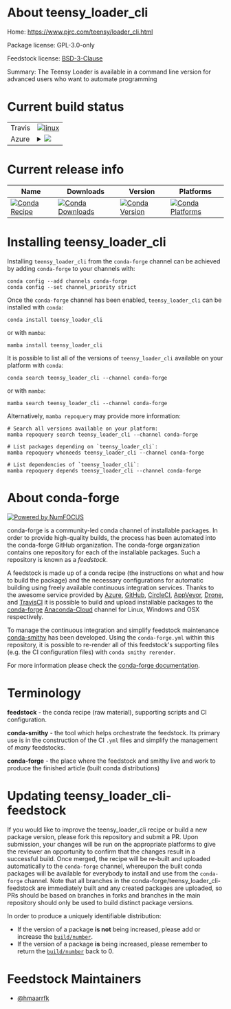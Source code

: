 About teensy_loader_cli
=======================

Home: https://www.pjrc.com/teensy/loader_cli.html

Package license: GPL-3.0-only

Feedstock license: [BSD-3-Clause](https://github.com/conda-forge/teensy_loader_cli-feedstock/blob/main/LICENSE.txt)

Summary: The Teensy Loader is available in a command line version for advanced users who want to automate programming

Current build status
====================


<table><tr>
    <td>Travis</td>
    <td>
      <a href="https://app.travis-ci.com/conda-forge/teensy_loader_cli-feedstock">
        <img alt="linux" src="https://img.shields.io/travis/com/conda-forge/teensy_loader_cli-feedstock/main.svg?label=Linux">
      </a>
    </td>
  </tr>
    
  <tr>
    <td>Azure</td>
    <td>
      <details>
        <summary>
          <a href="https://dev.azure.com/conda-forge/feedstock-builds/_build/latest?definitionId=8770&branchName=main">
            <img src="https://dev.azure.com/conda-forge/feedstock-builds/_apis/build/status/teensy_loader_cli-feedstock?branchName=main">
          </a>
        </summary>
        <table>
          <thead><tr><th>Variant</th><th>Status</th></tr></thead>
          <tbody><tr>
              <td>linux_64</td>
              <td>
                <a href="https://dev.azure.com/conda-forge/feedstock-builds/_build/latest?definitionId=8770&branchName=main">
                  <img src="https://dev.azure.com/conda-forge/feedstock-builds/_apis/build/status/teensy_loader_cli-feedstock?branchName=main&jobName=linux&configuration=linux%20linux_64_" alt="variant">
                </a>
              </td>
            </tr><tr>
              <td>linux_aarch64</td>
              <td>
                <a href="https://dev.azure.com/conda-forge/feedstock-builds/_build/latest?definitionId=8770&branchName=main">
                  <img src="https://dev.azure.com/conda-forge/feedstock-builds/_apis/build/status/teensy_loader_cli-feedstock?branchName=main&jobName=linux&configuration=linux%20linux_aarch64_" alt="variant">
                </a>
              </td>
            </tr><tr>
              <td>linux_ppc64le</td>
              <td>
                <a href="https://dev.azure.com/conda-forge/feedstock-builds/_build/latest?definitionId=8770&branchName=main">
                  <img src="https://dev.azure.com/conda-forge/feedstock-builds/_apis/build/status/teensy_loader_cli-feedstock?branchName=main&jobName=linux&configuration=linux%20linux_ppc64le_" alt="variant">
                </a>
              </td>
            </tr><tr>
              <td>osx_64</td>
              <td>
                <a href="https://dev.azure.com/conda-forge/feedstock-builds/_build/latest?definitionId=8770&branchName=main">
                  <img src="https://dev.azure.com/conda-forge/feedstock-builds/_apis/build/status/teensy_loader_cli-feedstock?branchName=main&jobName=osx&configuration=osx%20osx_64_" alt="variant">
                </a>
              </td>
            </tr><tr>
              <td>osx_arm64</td>
              <td>
                <a href="https://dev.azure.com/conda-forge/feedstock-builds/_build/latest?definitionId=8770&branchName=main">
                  <img src="https://dev.azure.com/conda-forge/feedstock-builds/_apis/build/status/teensy_loader_cli-feedstock?branchName=main&jobName=osx&configuration=osx%20osx_arm64_" alt="variant">
                </a>
              </td>
            </tr><tr>
              <td>win_64</td>
              <td>
                <a href="https://dev.azure.com/conda-forge/feedstock-builds/_build/latest?definitionId=8770&branchName=main">
                  <img src="https://dev.azure.com/conda-forge/feedstock-builds/_apis/build/status/teensy_loader_cli-feedstock?branchName=main&jobName=win&configuration=win%20win_64_" alt="variant">
                </a>
              </td>
            </tr>
          </tbody>
        </table>
      </details>
    </td>
  </tr>
</table>

Current release info
====================

| Name | Downloads | Version | Platforms |
| --- | --- | --- | --- |
| [![Conda Recipe](https://img.shields.io/badge/recipe-teensy_loader_cli-green.svg)](https://anaconda.org/conda-forge/teensy_loader_cli) | [![Conda Downloads](https://img.shields.io/conda/dn/conda-forge/teensy_loader_cli.svg)](https://anaconda.org/conda-forge/teensy_loader_cli) | [![Conda Version](https://img.shields.io/conda/vn/conda-forge/teensy_loader_cli.svg)](https://anaconda.org/conda-forge/teensy_loader_cli) | [![Conda Platforms](https://img.shields.io/conda/pn/conda-forge/teensy_loader_cli.svg)](https://anaconda.org/conda-forge/teensy_loader_cli) |

Installing teensy_loader_cli
============================

Installing `teensy_loader_cli` from the `conda-forge` channel can be achieved by adding `conda-forge` to your channels with:

```
conda config --add channels conda-forge
conda config --set channel_priority strict
```

Once the `conda-forge` channel has been enabled, `teensy_loader_cli` can be installed with `conda`:

```
conda install teensy_loader_cli
```

or with `mamba`:

```
mamba install teensy_loader_cli
```

It is possible to list all of the versions of `teensy_loader_cli` available on your platform with `conda`:

```
conda search teensy_loader_cli --channel conda-forge
```

or with `mamba`:

```
mamba search teensy_loader_cli --channel conda-forge
```

Alternatively, `mamba repoquery` may provide more information:

```
# Search all versions available on your platform:
mamba repoquery search teensy_loader_cli --channel conda-forge

# List packages depending on `teensy_loader_cli`:
mamba repoquery whoneeds teensy_loader_cli --channel conda-forge

# List dependencies of `teensy_loader_cli`:
mamba repoquery depends teensy_loader_cli --channel conda-forge
```


About conda-forge
=================

[![Powered by
NumFOCUS](https://img.shields.io/badge/powered%20by-NumFOCUS-orange.svg?style=flat&colorA=E1523D&colorB=007D8A)](https://numfocus.org)

conda-forge is a community-led conda channel of installable packages.
In order to provide high-quality builds, the process has been automated into the
conda-forge GitHub organization. The conda-forge organization contains one repository
for each of the installable packages. Such a repository is known as a *feedstock*.

A feedstock is made up of a conda recipe (the instructions on what and how to build
the package) and the necessary configurations for automatic building using freely
available continuous integration services. Thanks to the awesome service provided by
[Azure](https://azure.microsoft.com/en-us/services/devops/), [GitHub](https://github.com/),
[CircleCI](https://circleci.com/), [AppVeyor](https://www.appveyor.com/),
[Drone](https://cloud.drone.io/welcome), and [TravisCI](https://travis-ci.com/)
it is possible to build and upload installable packages to the
[conda-forge](https://anaconda.org/conda-forge) [Anaconda-Cloud](https://anaconda.org/)
channel for Linux, Windows and OSX respectively.

To manage the continuous integration and simplify feedstock maintenance
[conda-smithy](https://github.com/conda-forge/conda-smithy) has been developed.
Using the ``conda-forge.yml`` within this repository, it is possible to re-render all of
this feedstock's supporting files (e.g. the CI configuration files) with ``conda smithy rerender``.

For more information please check the [conda-forge documentation](https://conda-forge.org/docs/).

Terminology
===========

**feedstock** - the conda recipe (raw material), supporting scripts and CI configuration.

**conda-smithy** - the tool which helps orchestrate the feedstock.
                   Its primary use is in the construction of the CI ``.yml`` files
                   and simplify the management of *many* feedstocks.

**conda-forge** - the place where the feedstock and smithy live and work to
                  produce the finished article (built conda distributions)


Updating teensy_loader_cli-feedstock
====================================

If you would like to improve the teensy_loader_cli recipe or build a new
package version, please fork this repository and submit a PR. Upon submission,
your changes will be run on the appropriate platforms to give the reviewer an
opportunity to confirm that the changes result in a successful build. Once
merged, the recipe will be re-built and uploaded automatically to the
`conda-forge` channel, whereupon the built conda packages will be available for
everybody to install and use from the `conda-forge` channel.
Note that all branches in the conda-forge/teensy_loader_cli-feedstock are
immediately built and any created packages are uploaded, so PRs should be based
on branches in forks and branches in the main repository should only be used to
build distinct package versions.

In order to produce a uniquely identifiable distribution:
 * If the version of a package **is not** being increased, please add or increase
   the [``build/number``](https://docs.conda.io/projects/conda-build/en/latest/resources/define-metadata.html#build-number-and-string).
 * If the version of a package **is** being increased, please remember to return
   the [``build/number``](https://docs.conda.io/projects/conda-build/en/latest/resources/define-metadata.html#build-number-and-string)
   back to 0.

Feedstock Maintainers
=====================

* [@hmaarrfk](https://github.com/hmaarrfk/)

